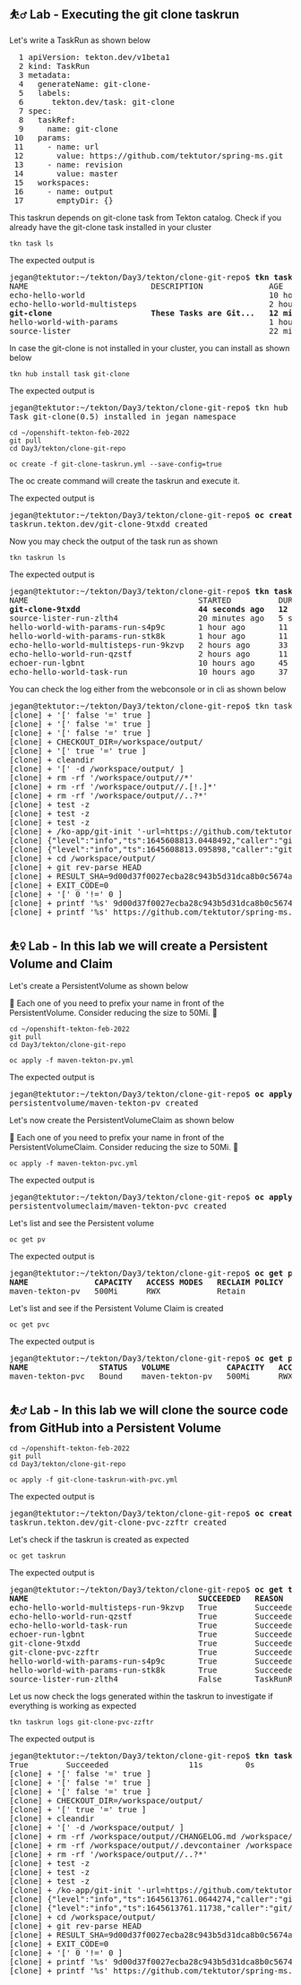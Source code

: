 ## ⛹️‍♂️ Lab - Executing the git clone taskrun

Let's write a TaskRun as shown below

<pre>
  1 apiVersion: tekton.dev/v1beta1
  2 kind: TaskRun
  3 metadata:
  4   generateName: git-clone-
  5   labels:
  6      tekton.dev/task: git-clone
  7 spec:
  8   taskRef:
  9     name: git-clone
 10   params:
 11     - name: url
 12       value: https://github.com/tektutor/spring-ms.git
 13     - name: revision
 14       value: master
 15   workspaces:
 16     - name: output
 17       emptyDir: {}
</pre>

This taskrun depends on git-clone task from Tekton catalog. Check if you already have the git-clone task installed in your cluster
```
tkn task ls
```

The expected output is
<pre>
jegan@tektutor:~/tekton/Day3/tekton/clone-git-repo$ <b>tkn task ls</b>
NAME                          DESCRIPTION              AGE
echo-hello-world                                       10 hours ago
echo-hello-world-multisteps                            2 hours ago
<b>git-clone                     These Tasks are Git...   12 minutes ago</b>
hello-world-with-params                                1 hour ago
source-lister                                          22 minutes ago
</pre>

In case the git-clone is not installed in your cluster, you can install as shown below
```
tkn hub install task git-clone
```

The expected output is

<pre>
jegan@tektutor:~/tekton/Day3/tekton/clone-git-repo$ tkn hub install task git-clone
Task git-clone(0.5) installed in jegan namespace
</pre>

```
cd ~/openshift-tekton-feb-2022
git pull
cd Day3/tekton/clone-git-repo

oc create -f git-clone-taskrun.yml --save-config=true
```
The oc create command will create the taskrun and execute it.

The expected output is

<pre>
jegan@tektutor:~/tekton/Day3/tekton/clone-git-repo$ <b>oc create -f git-clone-taskrun.yml --save-config=true</b>
taskrun.tekton.dev/git-clone-9txdd created
</pre>

Now you may check the output of the task run as shown

```
tkn taskrun ls
```

The expected output is
<pre>
jegan@tektutor:~/tekton/Day3/tekton/clone-git-repo$ <b>tkn taskrun ls</b>
NAME                                    STARTED          DURATION     STATUS
<b>git-clone-9txdd                         44 seconds ago   12 seconds   Succeeded</b>
source-lister-run-zlth4                 20 minutes ago   5 seconds    Failed(TaskRunResolutionFailed)
hello-world-with-params-run-s4p9c       1 hour ago       11 seconds   Succeeded
hello-world-with-params-run-stk8k       1 hour ago       11 seconds   Succeeded
echo-hello-world-multisteps-run-9kzvp   2 hours ago      33 seconds   Succeeded
echo-hello-world-run-qzstf              2 hours ago      11 seconds   Succeeded
echoer-run-lgbnt                        10 hours ago     45 seconds   Succeeded
echo-hello-world-task-run               10 hours ago     37 seconds   Succeeded
</pre>

You can check the log either from the webconsole or in cli as shown below

<pre>
jegan@tektutor:~/tekton/Day3/tekton/clone-git-repo$ tkn taskrun logs  git-clone-9txdd
[clone] + '[' false '=' true ]
[clone] + '[' false '=' true ]
[clone] + '[' false '=' true ]
[clone] + CHECKOUT_DIR=/workspace/output/
[clone] + '[' true '=' true ]
[clone] + cleandir
[clone] + '[' -d /workspace/output/ ]
[clone] + rm -rf '/workspace/output//*'
[clone] + rm -rf '/workspace/output//.[!.]*'
[clone] + rm -rf '/workspace/output//..?*'
[clone] + test -z 
[clone] + test -z 
[clone] + test -z 
[clone] + /ko-app/git-init '-url=https://github.com/tektutor/spring-ms.git' '-revision=master' '-refspec=' '-path=/workspace/output/' '-sslVerify=true' '-submodules=true' '-depth=1' '-sparseCheckoutDirectories='
[clone] {"level":"info","ts":1645608813.0448492,"caller":"git/git.go:169","msg":"Successfully cloned https://github.com/tektutor/spring-ms.git @ 9d00d37f0027ecba28c943b5d31dca8b0c5674a1 (grafted, HEAD, origin/master) in path /workspace/output/"}
[clone] {"level":"info","ts":1645608813.095898,"caller":"git/git.go:207","msg":"Successfully initialized and updated submodules in path /workspace/output/"}
[clone] + cd /workspace/output/
[clone] + git rev-parse HEAD
[clone] + RESULT_SHA=9d00d37f0027ecba28c943b5d31dca8b0c5674a1
[clone] + EXIT_CODE=0
[clone] + '[' 0 '!=' 0 ]
[clone] + printf '%s' 9d00d37f0027ecba28c943b5d31dca8b0c5674a1
[clone] + printf '%s' https://github.com/tektutor/spring-ms.git
</pre>

## ⛹️‍♀️ Lab - In this lab we will create a Persistent Volume and Claim

Let's create a PersistentVolume as shown below

🔴 Each one of you need to prefix your name in front of the PersistentVolume. Consider reducing the size to 50Mi. 🔴

```
cd ~/openshift-tekton-feb-2022
git pull
cd Day3/tekton/clone-git-repo

oc apply -f maven-tekton-pv.yml
```

The expected output is
<pre>
jegan@tektutor:~/tekton/Day3/tekton/clone-git-repo$ <b>oc apply -f maven-tekton-pv.yml</b>
persistentvolume/maven-tekton-pv created
</pre>

Let's now create the PersistentVolumeClaim as shown below

🔴 Each one of you need to prefix your name in front of the PersistentVolumeClaim. Consider reducing the size to 50Mi. 🔴

```
oc apply -f maven-tekton-pvc.yml
```

The expected output is
<pre>
jegan@tektutor:~/tekton/Day3/tekton/clone-git-repo$ <b>oc apply -f maven-tekton-pvc.yml</b>
persistentvolumeclaim/maven-tekton-pvc created
</pre>


Let's list and see the Persistent volume
```
oc get pv
```

The expected output is
<pre>
jegan@tektutor:~/tekton/Day3/tekton/clone-git-repo$ <b>oc get pv</b>
<b>NAME              CAPACITY   ACCESS MODES   RECLAIM POLICY   STATUS   CLAIM                    STORAGECLASS    REASON   AGE</b>
maven-tekton-pv   500Mi      RWX            Retain           Bound    jegan/maven-tekton-pvc   local-storage            9m56s
</pre>

Let's list and see if the Persistent Volume Claim is created
```
oc get pvc
```

The expected output is
<pre>
jegan@tektutor:~/tekton/Day3/tekton/clone-git-repo$ <b>oc get pvc</b>
<b>NAME               STATUS   VOLUME            CAPACITY   ACCESS MODES   STORAGECLASS    AGE</b>
maven-tekton-pvc   Bound    maven-tekton-pv   500Mi      RWX            local-storage   9m1s
</pre>

## ⛹️‍♂️ Lab - In this lab we will clone the source code from GitHub into a Persistent Volume
```
cd ~/openshift-tekton-feb-2022
git pull
cd Day3/tekton/clone-git-repo

oc apply -f git-clone-taskrun-with-pvc.yml
```

The expected output is
<pre>
jegan@tektutor:~/tekton/Day3/tekton/clone-git-repo$ <b>oc create -f git-clone-taskrun-with-pvc.yml --save-config=true</b>
taskrun.tekton.dev/git-clone-pvc-zzftr created
</pre>

Let's check if the taskrun is created as expected
```
oc get taskrun
```

The expected output is
<pre>
jegan@tektutor:~/tekton/Day3/tekton/clone-git-repo$ <b>oc get taskrun</b>
<b>NAME                                    SUCCEEDED   REASON                    STARTTIME   COMPLETIONTIME</b>
echo-hello-world-multisteps-run-9kzvp   True        Succeeded                 3h34m       3h34m
echo-hello-world-run-qzstf              True        Succeeded                 3h42m       3h42m
echo-hello-world-task-run               True        Succeeded                 11h         11h
echoer-run-lgbnt                        True        Succeeded                 11h         11h
git-clone-9txdd                         True        Succeeded                 82m         82m
git-clone-pvc-zzftr                     True        Succeeded                 11s         0s
hello-world-with-params-run-s4p9c       True        Succeeded                 3h13m       3h12m
hello-world-with-params-run-stk8k       True        Succeeded                 3h13m       3h13m
source-lister-run-zlth4                 False       TaskRunResolutionFailed   102m        102m
</pre>

Let us now check the logs generated within the taskrun to investigate if everything is working as expected
```
tkn taskrun logs git-clone-pvc-zzftr
```

The expected output is
<pre>
jegan@tektutor:~/tekton/Day3/tekton/clone-git-repo$ <b>tkn taskrun logs git-clone-pvc-zzftr</b>
True        Succeeded                 11s         0s
[clone] + '[' false '=' true ]
[clone] + '[' false '=' true ]
[clone] + '[' false '=' true ]
[clone] + CHECKOUT_DIR=/workspace/output/
[clone] + '[' true '=' true ]
[clone] + cleandir
[clone] + '[' -d /workspace/output/ ]
[clone] + rm -rf /workspace/output//CHANGELOG.md /workspace/output//CONTRIBUTING.md /workspace/output//LICENSE /workspace/output//README.md /workspace/output//bin /workspace/output//dev-site.yml /workspace/output//devfile.yaml /workspace/output//documentation /workspace/output//gulpfile.babel.js /workspace/output//install /workspace/output//kubernetes /workspace/output//lib /workspace/output//openshift /workspace/output//package-lock.json /workspace/output//package.json /workspace/output//pipelines /workspace/output//private_repos_reg /workspace/output//resources /workspace/output//site.yml /workspace/output//staging.sh /workspace/output//staging.yml /workspace/output//supplemental-ui /workspace/output//tasks /workspace/output//triggers /workspace/output//version.txt /workspace/output//workshop.yaml /workspace/output//workshopDocs.sh /workspace/output//workspaces /workspace/output//yarn.lock
[clone] + rm -rf /workspace/output//.devcontainer /workspace/output//.editorconfig /workspace/output//.git /workspace/output//.gitattributes /workspace/output//.github /workspace/output//.gitignore /workspace/output//.tool-versions
[clone] + rm -rf '/workspace/output//..?*'
[clone] + test -z 
[clone] + test -z 
[clone] + test -z 
[clone] + /ko-app/git-init '-url=https://github.com/tektutor/spring-ms.git' '-revision=master' '-refspec=' '-path=/workspace/output/' '-sslVerify=true' '-submodules=true' '-depth=1' '-sparseCheckoutDirectories='
[clone] {"level":"info","ts":1645613761.0644274,"caller":"git/git.go:169","msg":"Successfully cloned https://github.com/tektutor/spring-ms.git @ 9d00d37f0027ecba28c943b5d31dca8b0c5674a1 (grafted, HEAD, origin/master) in path /workspace/output/"}
[clone] {"level":"info","ts":1645613761.11738,"caller":"git/git.go:207","msg":"Successfully initialized and updated submodules in path /workspace/output/"}
[clone] + cd /workspace/output/
[clone] + git rev-parse HEAD
[clone] + RESULT_SHA=9d00d37f0027ecba28c943b5d31dca8b0c5674a1
[clone] + EXIT_CODE=0
[clone] + '[' 0 '!=' 0 ]
[clone] + printf '%s' 9d00d37f0027ecba28c943b5d31dca8b0c5674a1
[clone] + printf '%s' https://github.com/tektutor/spring-ms.git
</pre>
